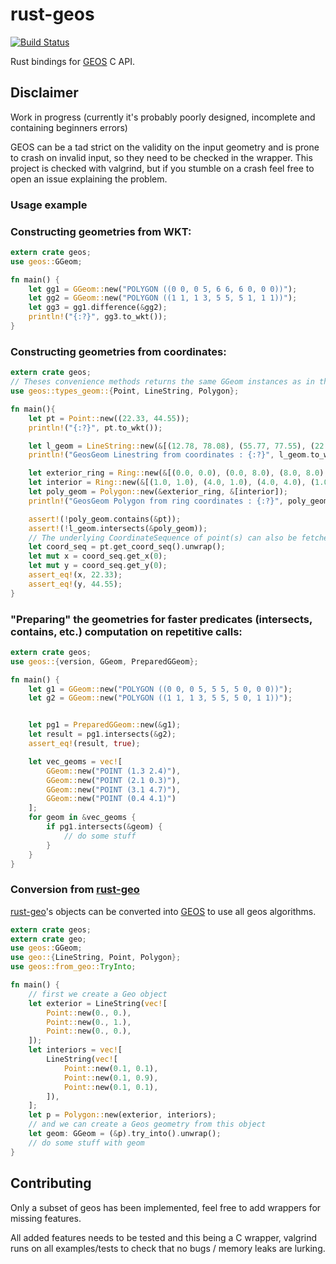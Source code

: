rust-geos
=========

[![Build Status](https://travis-ci.org/georust/rust-geos.svg?branch=master)](https://travis-ci.org/georust/rust-geos)

Rust bindings for [GEOS](https://trac.osgeo.org/geos/) C API.

## Disclaimer

Work in progress (currently it's probably poorly designed, incomplete and containing beginners errors)

GEOS can be a tad strict on the validity on the input geometry and is prone to crash on invalid input, so they need to be checked in the wrapper.
This project is checked with valgrind, but if you stumble on a crash feel free to open an issue explaining the problem.

### Usage example

### Constructing geometries from WKT:

```rust
extern crate geos;
use geos::GGeom;

fn main() {
    let gg1 = GGeom::new("POLYGON ((0 0, 0 5, 6 6, 6 0, 0 0))");
    let gg2 = GGeom::new("POLYGON ((1 1, 1 3, 5 5, 5 1, 1 1))");
    let gg3 = gg1.difference(&gg2);
    println!("{:?}", gg3.to_wkt());
}
```

### Constructing geometries from coordinates:

```rust
extern crate geos;
// Theses convenience methods returns the same GGeom instances as in the previous example :
use geos::types_geom::{Point, LineString, Polygon};

fn main(){
    let pt = Point::new((22.33, 44.55));
    println!("{:?}", pt.to_wkt());

    let l_geom = LineString::new(&[(12.78, 78.08), (55.77, 77.55), (22.77, 88.99)]);
    println!("GeosGeom Linestring from coordinates : {:?}", l_geom.to_wkt());

    let exterior_ring = Ring::new(&[(0.0, 0.0), (0.0, 8.0), (8.0, 8.0), (8.0, 0.0), (0.0, 0.0)]);
    let interior = Ring::new(&[(1.0, 1.0), (4.0, 1.0), (4.0, 4.0), (1.0, 4.0), (1.0, 1.0)]);
    let poly_geom = Polygon::new(&exterior_ring, &[interior]);
    println!("GeosGeom Polygon from ring coordinates : {:?}", poly_geom.to_wkt());

    assert!(!poly_geom.contains(&pt));
    assert!(!l_geom.intersects(&poly_geom));
    // The underlying CoordinateSequence of point(s) can also be fetched :
    let coord_seq = pt.get_coord_seq().unwrap();
    let mut x = coord_seq.get_x(0);
    let mut y = coord_seq.get_y(0);
    assert_eq!(x, 22.33);
    assert_eq!(y, 44.55);
}

```

### "Preparing" the geometries for faster predicates (intersects, contains, etc.) computation on repetitive calls:

```rust
extern crate geos;
use geos::{version, GGeom, PreparedGGeom};

fn main() {
    let g1 = GGeom::new("POLYGON ((0 0, 0 5, 5 5, 5 0, 0 0))");
    let g2 = GGeom::new("POLYGON ((1 1, 1 3, 5 5, 5 0, 1 1))");


    let pg1 = PreparedGGeom::new(&g1);
    let result = pg1.intersects(&g2);
    assert_eq!(result, true);

    let vec_geoms = vec![
        GGeom::new("POINT (1.3 2.4)"),
        GGeom::new("POINT (2.1 0.3)"),
        GGeom::new("POINT (3.1 4.7)"),
        GGeom::new("POINT (0.4 4.1)")
    ];
    for geom in &vec_geoms {
        if pg1.intersects(&geom) {
            // do some stuff
        }
    }
}
```

### Conversion from [rust-geo](https://github.com/georust/rust-geo)

[rust-geo](https://github.com/georust/rust-geo)'s objects can be converted into [GEOS](https://trac.osgeo.org/geos/)
to use all geos algorithms.

```rust
extern crate geos;
extern crate geo;
use geos::GGeom;
use geo::{LineString, Point, Polygon};
use geos::from_geo::TryInto;

fn main() {
    // first we create a Geo object
    let exterior = LineString(vec![
        Point::new(0., 0.),
        Point::new(0., 1.),
        Point::new(0., 0.),
    ]);
    let interiors = vec![
        LineString(vec![
            Point::new(0.1, 0.1),
            Point::new(0.1, 0.9),
            Point::new(0.1, 0.1),
        ]),
    ];
    let p = Polygon::new(exterior, interiors);
    // and we can create a Geos geometry from this object
    let geom: GGeom = (&p).try_into().unwrap();
    // do some stuff with geom
}
```

## Contributing

Only a subset of geos has been implemented, feel free to add wrappers for missing features.

All added features needs to be tested and this being a C wrapper, valgrind runs on all examples/tests to check that
no bugs / memory leaks are lurking.
